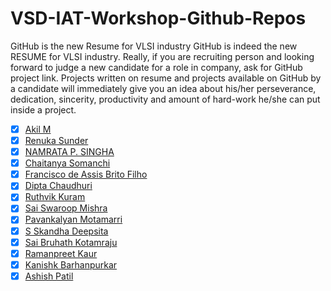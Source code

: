# VSD-IAT-Workshop-Github-Repos
GitHub is the new Resume for VLSI industry  GitHub is indeed the new RESUME for VLSI industry. 
Really, if you are recruiting person and looking forward to judge a new candidate for a role in company, ask for GitHub project link. 
Projects written on resume and projects available on GitHub by a candidate will immediately give you an idea about his/her perseverance, dedication, sincerity, productivity and amount of hard-work he/she can put inside a project.

- [x] [Akil M](https://github.com/akilm/Physical-Design)
- [x] [Renuka Sunder](https://github.com/renu883/openlane_sky130)
- [x] [NAMRATA P. SINGHA](https://github.com/n-singha/PhysicalDesign_Workshop)
- [x] [Chaitanya Somanchi](https://github.com/Chaituvisu/PHYSICAL-DESIGN-Workshop.git)
- [x] [Francisco de Assis Brito Filho](https://github.com/britovski/vsdBasicPD)
- [x] [Dipta Chaudhuri](https://github.com/dipta30/VSD-PD-workshop)
- [x] [Ruthvik Kuram](https://github.com/rkuram/Beginner-Physical-design)
- [x] [Sai Swaroop Mishra](https://github.com/SaiSwaroopMishra/VSD-Physical-Design-Workshop)
- [x] [Pavankalyan Motamarri](https://github.com/pkmotam/PD_WORKSHOP_Using_Open_Source_Tools)
- [x] [S Skandha Deepsita](https://github.com/deepsita/vsdBasicPD)
- [x] [Sai Bruhath Kotamraju](https://github.com/Bruhath10/Physical-Design)
- [x] [Ramanpreet Kaur](https://github.com/Raman-07/VSD-Basic-Physical-Design)
- [x] [Kanishk Barhanpurkar](https://github.com/kanishkb1/VSD_WORKSHOP)
- [x] [Ashish Patil](https://github.com/patil19/OpenSourcePhyDesign)
